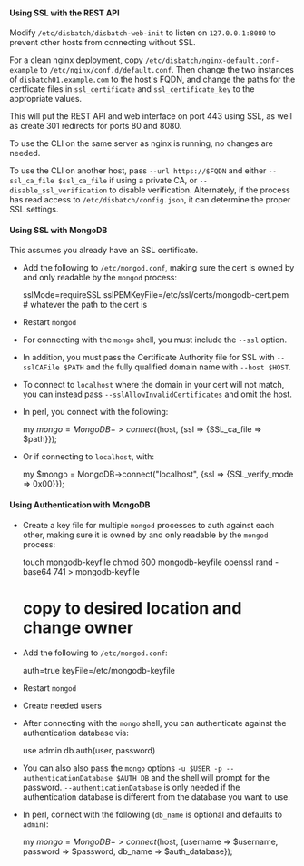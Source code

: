#### Using SSL with the REST API

Modify `/etc/disbatch/disbatch-web-init` to listen on `127.0.0.1:8080` to prevent other hosts from connecting without SSL.

For a clean nginx deployment, copy `/etc/disbatch/nginx-default.conf-example` to `/etc/nginx/conf.d/default.conf`.
Then change the two instances of `disbatch01.example.com` to the host's FQDN, and change the paths for the certficate files in `ssl_certificate` and `ssl_certificate_key` to the appropriate values.

This will put the REST API and web interface on port 443 using SSL, as well as create 301 redirects for ports 80 and 8080.

To use the CLI on the same server as nginx is running, no changes are needed.

To use the CLI on another host, pass `--url https://$FQDN` and either `--ssl_ca_file $ssl_ca_file` if using a private CA, or `--disable_ssl_verification` to disable verification.
Alternately, if the process has read access to `/etc/disbatch/config.json`, it can determine the proper SSL settings.

#### Using SSL with MongoDB

This assumes you already have an SSL certificate.

* Add the following to `/etc/mongod.conf`, making sure the cert is owned by and only readable by the `mongod` process:

    sslMode=requireSSL
    sslPEMKeyFile=/etc/ssl/certs/mongodb-cert.pem	# whatever the path to the cert is

* Restart `mongod`

* For connecting with the `mongo` shell, you must include the `--ssl` option.
* In addition, you must pass the Certificate Authority file for SSL with `--sslCAFile $PATH` and the fully qualified domain name with `--host $HOST`.
* To connect to `localhost` where the domain in your cert will not match, you can instead pass `--sslAllowInvalidCertificates` and omit the host.

* In perl, you connect with the following:

    my $mongo = MongoDB->connect($host, {ssl => {SSL_ca_file => $path}});

* Or if connecting to `localhost`, with:

    my $mongo = MongoDB->connect("localhost", {ssl => {SSL_verify_mode => 0x00}});


#### Using Authentication with MongoDB

* Create a key file for multiple `mongod` processes to auth against each other, making sure it is owned by and only readable by the `mongod` process:

    touch mongodb-keyfile
    chmod 600 mongodb-keyfile
    openssl rand -base64 741 > mongodb-keyfile
    # copy to desired location and change owner

* Add the following to `/etc/mongod.conf`:

    auth=true
    keyFile=/etc/mongodb-keyfile

* Restart `mongod`

* Create needed users

* After connecting with the `mongo` shell, you can authenticate against the authentication database via:

    use admin
    db.auth(user, password)

* You can also also pass the `mongo` options `-u $USER -p --authenticationDatabase $AUTH_DB` and the shell will prompt for the password.
  `--authenticationDatabase` is only needed if the authentication database is different from the database you want to use.

* In perl, connect with the following (`db_name` is optional and defaults to `admin`):

    my $mongo = MongoDB->connect($host, {username => $username, password => $password, db_name => $auth_database});
